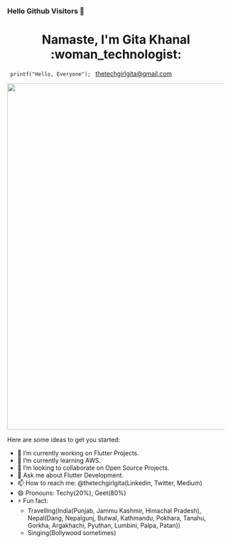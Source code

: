 ### Hello Github Visitors 👋

<h1 align = "center"> Namaste, I'm Gita Khanal :woman_technologist: </h1>

<code> printf("Hello, Everyone"); </code>
<thetechgirlgita@gmail.com>


 <img src="https://media.giphy.com/media/l0Iy88cWKqBeBN92o/giphy.gif"  width="800"  align = 'center'> 


Here are some ideas to get you started:

- 🔭 I’m currently working on Flutter Projects.
- 🌱 I’m currently learning AWS.
- 👯 I’m looking to collaborate on Open Source Projects.
- 💬 Ask me about Flutter Development.
- 📫 How to reach me:  @thetechgirlgita(Linkedin, Twitter, Medium)
- 😄 Pronouns: Techy(20%), Geet(80%)
- ⚡ Fun fact: 
    - Travelling(India(Punjab, Jammu Kashmir, Himachal Pradesh), Nepal(Dang, Nepalgunj, Butwal, Kathmandu, Pokhara, Tanahu, Gorkha, Argakhachi, Pyuthan, Lumbini, Palpa, Patan))
    - Singing(Bollywood sometimes)

